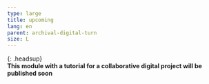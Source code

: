 ```yaml
---
type: large
title: upcoming
lang: en
parent: archival-digital-turn
size: L
---
```


{: .headsup}                            
**This module with a tutorial for a collaborative digital project will be published soon**

<!-- more -->
